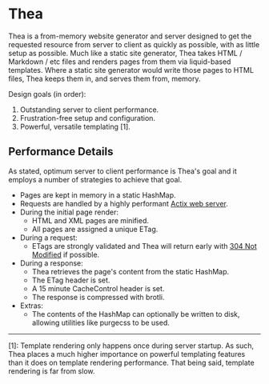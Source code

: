 # Thea

Thea is a from-memory website generator and server designed to get the requested resource from server to client as quickly as possible, with as little setup as possible. Much like a static site generator, Thea takes HTML / Markdown / etc files and renders pages from them via liquid-based templates. Where a static site generator would write those pages to HTML files, Thea keeps them in, and serves them from, memory.

Design goals (in order):

1. Outstanding server to client performance.
2. Frustration-free setup and configuration.
3. Powerful, versatile templating [1].

## Performance Details

As stated, optimum server to client performance is Thea's goal and it employs a number of strategies to achieve that goal.

* Pages are kept in memory in a static HashMap.
* Requests are handled by a highly performant [Actix web server](https://github.com/actix/actix-web).
* During the initial page render:
    * HTML and XML pages are minified.
    * All pages are assigned a unique ETag.
* During a request:
    * ETags are strongly validated and Thea will return early with [304 Not Modified](https://developer.mozilla.org/en-US/docs/Web/HTTP/Status/304) if possible.
* During a response:
    * Thea retrieves the page's content from the static HashMap.
    * The ETag header is set.
    * A 15 minute CacheControl header is set.
    * The response is compressed with brotli.
* Extras:
    * The contents of the HashMap can optionally be written to disk, allowing utilities like purgecss to be used.

---

[1]: Template rendering only happens once during server startup. As such, Thea places a much higher importance on powerful templating features than it does on template rendering performance. That being said, template rendering is far from slow.
